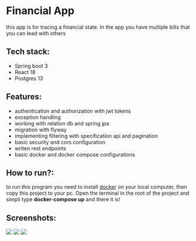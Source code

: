 <h1>Financial App</h1>
<p>this app is for tracing a financial state. In the app you have multiple bills that you can lead with others</p>
<h2>Tech stack:</h2>
<ul>
  <li>Spring boot 3</li>
  <li>React 18</li>
  <li>Postgres 13</li>
</ul>
<h2>Features:</h2>
<ul>
  <li>authentication and authorization with jwt tokens</li>
  <li>exception handling</li>
  <li>working with relation db and spring jpa</li>
  <li>migration with flyway</li>
  <li>implementing filtering with specification api and pagination</li>
  <li>basic security and cors configuration</li>
  <li>writen rest endpoints</li>
  <li>basic docker and docker compose configurations</li>
</ul>
<h2>How to run?:</h2>
<p>to run this program you need to install <a href="https://www.docker.com/">docker</a> on your local computer, then copy this project to your pc. Open the terminal in the root of the project and simpli type <b>docker-compose up</b> and there it is!</p>
<h2>Screenshots:</h2>
<img src="https://github.com/user-attachments/assets/a0914e94-163f-4742-a2d4-d38c1e477a18"/>
<img src="https://github.com/user-attachments/assets/8008ce14-6ec7-4867-9106-e3374c705b0a"/>
<img src="https://github.com/user-attachments/assets/d3c3f4f9-d2fd-4ee5-bedb-cfefe74388d4"/>













